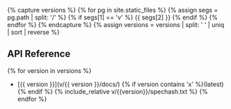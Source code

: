 ---
---
{% capture versions %}
  {% for pg in site.static_files %}
    {% assign segs = pg.path | split: '/' %}
    {% if segs[1] == 'v' %}
      {{ segs[2] }}
    {% endif %}
  {% endfor %}
{% endcapture %}
{% assign versions = versions | split: ' ' | uniq | sort | reverse %}

## API Reference

{% for version in versions %}
* [{{ version }}](v/{{ version }}/docs/)
  {% if version contains 'x' %}(latest){% endif %}
  {% include_relative v/{{version}}/spechash.txt %}
{% endfor %}
